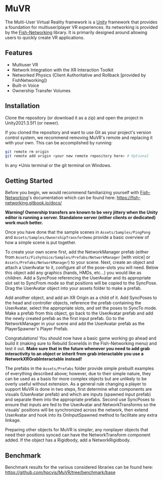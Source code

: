 [Unity]: https://unity.com/
[Fish-Networking]: https://github.com/FirstGearGames/FishNet/

# MuVR

The Multi-User Virtual Reality framework is a [Unity] framework that provides a foundation for multiuser/player VR experiences. Its networking is provided by the [Fish-Networking] library. It is primarily designed around allowing users to quickly create VR applications.

## Features

* Multiuser VR
* Network Integration with the XR Interaction Toolkit
* Networked Physics (Client Authoritative and Rollback [provided by FishNetworking])
* Built-in Voice
* Ownership Transfer Volumes

## Installation

Clone the repository (or download it as a zip) and open the project in Unity2021.3.5f1 (or newer).

If you cloned the repository and want to use Git as your project's version control system, we recommend removing MuVR's remote and replacing it with your own. This can be accomplished by running:

```bash
git remote rm origin
git remote add origin <your new remote repository here> # Optional
```

In any *Unix terminal or the git terminal on Windows.

## Getting Started

Before you begin, we would recommend familiarizing yourself with [Fish-Networking]'s documentation which can be found here: https://fish-networking.gitbook.io/docs/

**Warning! Ownership transfers are known to be very jittery when the Unity editor is running a server. Standalone server (either clients or dedicated) work much better.**

Once you have done that the sample scenes in `Assets/Samples/PingPong` and `Assets/Samples/OwnershipTransferDemo` provide a basic overview of how a simple scene is put together.

To create your own scene first, add the NetworkManager prefab (either from `Assets/FishyVoice/Samples/Prefabs/NetworkManager` [with voice] or `Assets/Prefabs/NetworkManager`) to your scene. Next, create an object and attach a UserAvatar to it, configure all of the pose-slots you will need. Below this object add any graphics (hands, HMDs, etc...) you would like as children. Add a SyncPose referencing the UserAvatar and its appropriate slot set to SyncFrom mode so that positions will be copied to the SyncPose. Drag the UserAvatar object into your assets folder to make a prefab. 

Add another object, and add an XR Origin as a child of it. Add SyncPoses to the head and controller objects, reference the prefab containing the UserAvatar, select the appropriate slots, and set the poses to SyncTo mode. Make a prefab from this object, go back to the UserAvatar prefab and add the newly created prefab as the first input prefab. Go to the NetworkManager in your scene and add the UserAvatar prefab as the PlayerSpawner's Player Prefab.

Congratulations! You should now have a basic game working go ahead and build it (making sure to Rebuild SceneIds in the Fish-Networking menu) and test it out. **Make sure that in the future whenever you need to add grab interactivity to an object or inherit from grab interactable you use a NetworkXRGrabInteractable instead!**

The prefabs in the `Assets/Prefabs` folder provide simple prebuilt examples of everything described above; however, due to their simple nature, they can be used as a basis for more complex objects but are unlikely to be overly useful without extension. As a general rule changing a player to support MuVR is done in two steps, first determine what components are visuals (UserAvatar prefab) and which are inputs (spawned input prefab) and separate them into the appropriate prefabs. Second use SyncPoses to ensure that inputs are fed to the UserAvatar and NetworkTransforms so the visuals' positions will be synchronized across the network, then extend UserAvatar and hook into its OnInputSpawned method to facilitate any extra linkage.

Preparing other objects for MuVR is simpler, any nonplayer objects that need their positions synced can have the NetworkTransform component added. If the object has a Rigidbody, add a NetworkRigidbody.

## Benchmark

Benchmark results for the various considered libraries can be found here: https://github.com/hpcvis/MuVR/tree/benchmark/base
